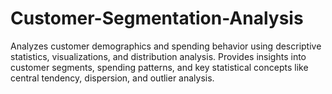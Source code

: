 # Customer-Segmentation-Analysis

Analyzes customer demographics and spending behavior using descriptive statistics, visualizations, and distribution analysis. Provides insights into customer segments, spending patterns, and key statistical concepts like central tendency, dispersion, and outlier analysis.
